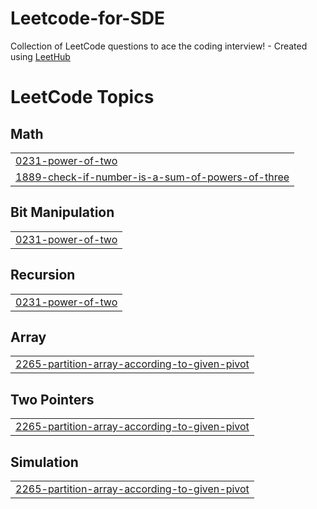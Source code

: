 # Leetcode-for-SDE
Collection of LeetCode questions to ace the coding interview! - Created using [LeetHub](https://github.com/QasimWani/LeetHub)

<!---LeetCode Topics Start-->
# LeetCode Topics
## Math
|  |
| ------- |
| [0231-power-of-two](https://github.com/jayanshchauhan/Leetcode-for-SDE/tree/master/0231-power-of-two) |
| [1889-check-if-number-is-a-sum-of-powers-of-three](https://github.com/jayanshchauhan/Leetcode-for-SDE/tree/master/1889-check-if-number-is-a-sum-of-powers-of-three) |
## Bit Manipulation
|  |
| ------- |
| [0231-power-of-two](https://github.com/jayanshchauhan/Leetcode-for-SDE/tree/master/0231-power-of-two) |
## Recursion
|  |
| ------- |
| [0231-power-of-two](https://github.com/jayanshchauhan/Leetcode-for-SDE/tree/master/0231-power-of-two) |
## Array
|  |
| ------- |
| [2265-partition-array-according-to-given-pivot](https://github.com/jayanshchauhan/Leetcode-for-SDE/tree/master/2265-partition-array-according-to-given-pivot) |
## Two Pointers
|  |
| ------- |
| [2265-partition-array-according-to-given-pivot](https://github.com/jayanshchauhan/Leetcode-for-SDE/tree/master/2265-partition-array-according-to-given-pivot) |
## Simulation
|  |
| ------- |
| [2265-partition-array-according-to-given-pivot](https://github.com/jayanshchauhan/Leetcode-for-SDE/tree/master/2265-partition-array-according-to-given-pivot) |
<!---LeetCode Topics End-->